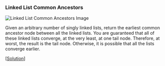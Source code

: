 ### Linked List Common Ancestors

![Linked List Common Ancestors Image](linked-list-common-ancestors.png)

Given an arbitrary number of singly linked lists, return the earliest common ancestor node between all the linked lists. You are guaranteed that all of these linked lists converge, at the very least, at one tail node. Therefore, at worst, the result is the tail node. Otherwise, it is possible that all the lists converge earlier.

\[[Solution](solution.cpp)\]
